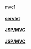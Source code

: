 mvc1

#### [servlet](./mvc1/servlet.md)
#### [JSP/MVC](./mvc1/jspMvc.md)
#### [JSP/MVC](./mvc1/frontController.md)
